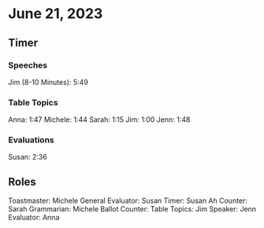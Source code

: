 # June 21, 2023

## Timer

### Speeches

Jim (8-10 Minutes): 5:49

### Table Topics

Anna: 1:47
Michele: 1:44
Sarah: 1:15
Jim: 1:00
Jenn: 1:48

### Evaluations

Susan: 2:36

## Roles

Toastmaster: Michele
General Evaluator: Susan
Timer: Susan
Ah Counter: Sarah
Grammarian: Michele
Ballot Counter:
Table Topics: Jim
Speaker: Jenn
Evaluator: Anna
